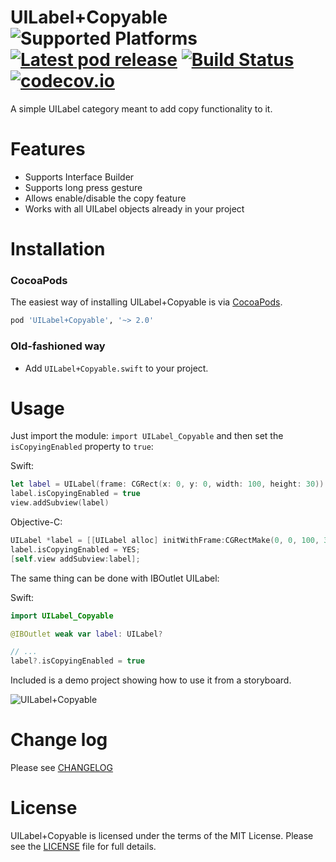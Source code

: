 UILabel+Copyable ![Supported Platforms](https://img.shields.io/cocoapods/p/UILabel+Copyable.svg) [![Latest pod release](https://img.shields.io/cocoapods/v/UILabel+Copyable.svg)](https://cocoapods.org/pods/UILabel+Copyable) [![Build Status](https://travis-ci.org/alexandreos/UILabel-Copyable.svg?branch=master)](https://travis-ci.org/alexandreos/UILabel-Copyable) [![codecov.io](https://codecov.io/github/alexandreos/UILabel-Copyable/coverage.svg?branch=master)](https://codecov.io/github/alexandreos/UILabel-Copyable?branch=master)
===
A simple UILabel category meant to add copy functionality to it.

# Features
- Supports Interface Builder
- Supports long press gesture
- Allows enable/disable the copy feature
- Works with all UILabel objects already in your project

# Installation

### CocoaPods
The easiest way of installing UILabel+Copyable is via [CocoaPods](http://cocoapods.org/). 

```ruby
pod 'UILabel+Copyable', '~> 2.0'
```

### Old-fashioned way

- Add `UILabel+Copyable.swift` to your project.

# Usage

Just import the module: `import UILabel_Copyable` and then set the `isCopyingEnabled` property to `true`:

Swift:
```swift
let label = UILabel(frame: CGRect(x: 0, y: 0, width: 100, height: 30))
label.isCopyingEnabled = true
view.addSubview(label)
```
Objective-C:
```objective-c
UILabel *label = [[UILabel alloc] initWithFrame:CGRectMake(0, 0, 100, 30)];
label.isCopyingEnabled = YES;
[self.view addSubview:label];
```

The same thing can be done with IBOutlet UILabel:

Swift:
```swift
import UILabel_Copyable

@IBOutlet weak var label: UILabel?

// ...
label?.isCopyingEnabled = true
```

Included is a demo project showing how to use it from a storyboard.

![UILabel+Copyable](https://raw.githubusercontent.com/alexandreos/UILabel-Copyable/screenshots/screenshot.png)

# Change log
Please see  [CHANGELOG](CHANGELOG.md) 

# License

UILabel+Copyable is licensed under the terms of the MIT License. Please see the [LICENSE](LICENSE.md) file for full details.
